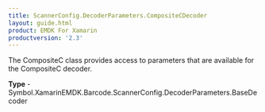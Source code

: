 ```yaml
---
title: ScannerConfig.DecoderParameters.CompositeCDecoder
layout: guide.html
product: EMDK For Xamarin
productversion: '2.3'
---
```

The CompositeC class provides access to parameters that are available for the CompositeC decoder.

**Type** - Symbol.XamarinEMDK.Barcode.ScannerConfig.DecoderParameters.BaseDecoder







